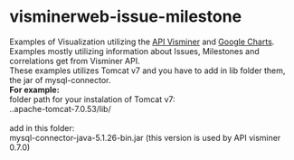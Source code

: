 visminerweb-issue-milestone
===========================

Examples of Visualization utilizing the <a href="https://github.com/visminer/Visminer">API Visminer</a> and <a href="https://developers.google.com/chart/">Google Charts</a>.<br>
Examples mostly utilizing information about Issues, Milestones and correlations get from Visminer API.<br>
These examples utilizes Tomcat v7 and you have to add in lib folder them, the jar of mysql-connector.<br>
<b>For example:</b><br>
folder path for your instalation of Tomcat v7:<br>
..apache-tomcat-7.0.53/lib/<br><br>
add in this folder:<br>
mysql-connector-java-5.1.26-bin.jar (this version is used by API visminer 0.7.0)
